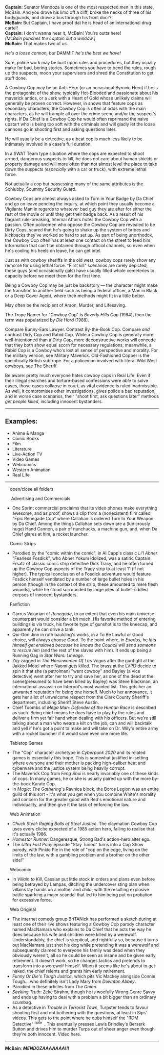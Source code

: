 **Captain:** Senator Mendoza is one of the most respected men in this state, McBain. And you drove his limo off a cliff, broke the necks of three of his bodyguards, and drove a bus through his front door?!  
**McBain:** But Captain, I have proof dat he is head of an international drug cartel!  
**Captain:** I don't wanna hear it, McBain! You're outta here!  
_\[McBain_ _punches the captain out a window.\]_  
**McBain:** That makes two of us.

_He's a loose cannon, but_ DAMMIT _he's the best we have!_

Sure, police work may be built upon rules and procedures, but they usually make for bad, boring stories. Sometimes you have to bend the rules, rough up the suspects, moon your supervisors and shred the Constitution to get stuff done.

A Cowboy Cop may be an Anti-Hero (or an occasional Byronic Hero) if he is the protagonist of the show, typically Hot-Blooded and passionate about his maverick antics, or a Jerk with a Heart of Gold whose unlikely claims will generally be proven correct. However, in shows that feature cops as secondary characters, the Cowboy Cop is often at odds with the main characters, as he will trample all over the crime scene and/or the suspect's rights. If Da Chief is a Cowboy Cop he would often reprimand the naive upstart who is being too soft with the criminals and will gladly let the loose cannons go in shooting first and asking questions later.

He will usually be a detective, as a beat cop is much less likely to be intimately involved in a case's full duration.

In a SWAT Team type situation where the cops are expected to shoot armed, dangerous suspects to kill, he does not care about human shields or property damage and will more often than not almost level the place to take down the suspects _(especially_ with a car or truck), with extreme lethal force.

Not actually a cop but possessing many of the same attributes is the Schlubby, Scummy Security Guard.

Cowboy Cops are almost always asked to Turn in Your Badge by Da Chief and go on leave pending the inquiry, at which point they usually become a Vigilante Man in regards to whatever bad guy they are after for either the rest of the movie or until they get their badge back. As a result of his flagrant rule-breaking, Internal Affairs _hates_ the Cowboy Cop with a passion. Often policemen who oppose the Cowboy Cop are revealed to be Dirty Cops, scared that he's going to shake up the system of bribes and kickbacks they've worked so hard to set up. As part of being unorthodox, the Cowboy Cop often has at least one contact on the street to feed him information that can't be obtained through official channels, so even when he's cooling his heels on leave, he can get intel.

Just as with cowboy sheriffs in the old west, cowboy cops rarely show any remorse for using lethal force. "First kill" scenarios are rarely depicted; these guys (and occasionally gals) have usually filled whole cemeteries to capacity before we meet them for the first time.

Being a Cowboy Cop may be just be backstory — the character might make the transition to another field such as being a federal officer, a Man in Black or a Deep Cover Agent, where their methods might fit in a little better.

May often be the recipient of Arson, Murder, and Lifesaving.

The Trope Namer for "Cowboy Cop" is _Beverly Hills Cop_ (1984), then the term was popularized by _Die Hard_ (1988).

Compare Bunny-Ears Lawyer. Contrast By-the-Book Cop. Compare _and_ contrast Dirty Cop and Rabid Cop. While a Cowboy Cop is generally more well-intentioned than a Dirty Cop, more deconstructive works will concede that they both show equal scorn for necessary regulations; meanwhile, a Rabid Cop is a Cowboy who's lost all sense of perspective and morality. For the military version, see Military Maverick. Old-Fashioned Copper is the specifically British subtrope. For a policeman involved with literal Wild West cowboys, see The Sheriff.

Be aware: pretty much everyone hates cowboy cops in Real Life. Even if their illegal searches and torture-based confessions were _able_ to solve cases, those cases collapse in court, as vital evidence is ruled inadmissible. As well, it compromises other investigations, gives police a bad reputation, and in worse case scenarios, their "shoot first, ask questions later" methods _get people killed_, including innocent bystanders.

___

## Examples:

-   Anime & Manga
-   Comic Books
-   Film
-   Literature
-   Live-Action TV
-   Video Games
-   Webcomics
-   Western Animation
-   Real Life

___

    open/close all folders 

     Advertising and Commercials 

-   One Sprint commercial proclaims that its video phones make everything awesome, and as proof, shows a clip from a (nonexistent) film called "Epic Renegade Cop" where Callahan is ordered Turn In Your Weapon by Da Chief. Among the things Callahan sets down are a (ludicrously huge) Hand Cannon, a pair of nunchucks, a machine gun, and, when Da Chief glares at him, a rocket launcher.

    Comic Strips 

-   Parodied by the "comic within the comic", in Al Capp's classic _Li'l Abner_. "Fearless Fosdick", who Abner Yokum idolized, was a satiric Captain Ersatz of classic comic strip detective Dick Tracy, and he often turned up the Cowboy Cop aspects of the Tracy strip to at least 11 (if not higher). The typical conclusion of a Fosdick adventure would feature Fosdick himself ventilated by a number of large bullet holes in his person (though in the context of the strip, these amounted to mere flesh wounds), while he stood surrounded by large piles of bullet-riddled corpses of innocent bystanders.

    Fanfiction 

-   Garrus Vakarian of _Renegade_, to an extent that even his main universe counterpart would consider a bit much. His favorite method of entering buildings is via truck, his favorite type of gunshot is to the kneecap, and apparently he can drive a tank.
-   Qui-Gon Jinn in ruth baulding's works, in a To Be Lawful or Good choice, will always choose Good. To the point where, in _Exodus,_ he _lets himself get enslaved because he knows the Council will send someone to rescue him_ (and the rest of the slaves with him). It ends up being a Running Gag in _Star Wars: Lineage._
-   Zig-zagged in _The Horsewomen Of Las Vegas_ after the gunfight at the Jakked Motel where Naomi gets killed. The brass at the LVPD decide to spin it that she (a patrolman) "went cowboy" and Bayley (a vice detective) went after her to try and save her, as one of the dead at the scene(presumed to have been killed by Bayley) was Steve Blackman, an international assassin on Interpol's most wanted list. This gets her an unwanted reputation for being one herself. Much to her annoyance, it gets her a lot of unwelcome respect from the Clark County Sheriff's department, including Sheriff Steve Austin.
-   Chief Toombs of _Mega Man: Defender of the Human Race_ is described as such. Being chief means he does have to play by the rules and deliver a firm yet fair hand when dealing with his officers. But we're still talking about a man who wears a kilt on the job, can and will backtalk and yell if he's got a point to make and will take on Dr. Wily's entire army with a rocket launcher if it would save even one more life.

    Tabletop Games 

-   The "Cop" character archetype in _Cyberpunk 2020_ and its related games is essentially this trope. This is somewhat justified in-setting where everyone and their mother is packing high-caliber heat and cyberware and the justice system being heavily corrupt.
-   The Maverick Cop from _Feng Shui_ is nearly invariably one of these kinds of cops. In many games, he or she is usually paired up with the more by-the-book Karate Cop.
-   In _Magic: The Gathering_'s Ravnica block, the Boros Legion was an entire guild of this sort - it's what you get when you combine White's morality and concern for the greater good with Red's emotional nature and individuality, and then give it the task of enforcing the law.

    Web Animation 

-   _Chuck Steel: Raging Balls of Steel Justice_. The claymation Cowboy Cop uses every cliche expected of a 1985 action hero, failing to realise that it's actually 1986.
-   _Homestar Runner_: Dangeresque, Strong Bad's action-hero alter ego.
-   The _Ultra Fast Pony_ episode "Stay Tuned" turns into a Cop Show parody, with Pinkie Pie in the role of "cop on the edge, living on the limits of the law, with a gambling problem and a brother on the other side!"

    Webcomic 

-   In _Villain to Kill_, Cassian put little stock in orders and plans even before being betrayed by Lampas, ditching the undercover sting plan when villains lay hands on a mother and child, with the resulting explosive battle sparking a major scandal that led to him being put on probation for excessive force.

    Web Original 

-   The internet comedy group BriTANick has performed a sketch during at least one of their live shows featuring a Cowboy Cop parody character named MacNamara who explains to Da Chief that he acts the way he does because his wife and children were killed by a werewolf. Understandably, the chief is skeptical, and rightfully so, because it turns out MacNamara just shot his dog while pretending it was a werewolf and subsequently claimed to everyone his family was dead when they obviously weren't, all so he could be seen as insane and be given early retirement. It doesn't work, so he changes tactics and pretends to transform into a werewolf himself. When it seems like he's about to get naked, the chief relents and grants him early retirement.
-   _Funny Or Die's_ _Tough Justice_, which pits Vic Mackey alongside Connie Tough... who definitely isn't Lady Mary from _Downton Abbey_.
-   Parodied in these articles from _The Onion_.
-   _Seeking Truth_: Zeke Strahm, though he is woefully Wrong Genre Savvy and ends up having to deal with a problem a bit bigger than an ordinary scumbag.
-   As a detective in _Trouble in Terrorist Town_, Turpster tends to favour shooting first and not bothering with the questions, at least in Sips' videos. This gets to the point where he dubs himself the "RDM Detective" <sup>note&nbsp;</sup> . This eventually presses Lewis Brindley's Berserk Button and drives him to murder Turps out of sheer anger even though they're both innocent. Video here.

___

**McBain**: _**MENDOZAAAAAAA!!!**_